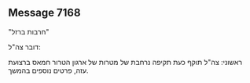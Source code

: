 ## Message 7168

"חרבות ברזל"

דובר צה"ל:

ראשוני: צה"ל תוקף כעת תקיפה נרחבת של מטרות של ארגון הטרור חמאס ברצועת עזה, פרטים נוספים בהמשך.

